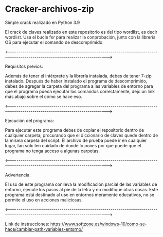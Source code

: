 # Cracker-archivos-zip
Simple crack realizado en Python 3.9

El crack de claves realizado en este repositorio es del tipo wordlist, es decir wordlist. Usa el bucle for para realizar la conprobación, junto con la librería OS para ejecutar el comando de descomprimido.

<------------------------------------------------------------------------------------------------------------------------------->

Requisitos previos:

Además de tener el intérprete y la librería instalada, debes de tener 7-zip instalado. Después de haber instalado el programa de descomprimido, debes de agregar la carpeta del programa a las variables de entorno para que el programa pueda ejecutar los comandos correctamente, dejo un link más abajo sobre el cómo se hace eso.

<------------------------------------------------------------------------------------------------------------------------------->

Ejecución del programa:

Para ejecutar este programa debes de copiar el repositorio dentro de cualquier carpeta, procurando que el diccionario de claves quede dentro de la misma carpeta del script. El archivo de prueba puede ir en cualquier lugar, tan solo ten cuidado de donde lo pones por que puede que el programa no tenga acceso a algunas carpetas.

<------------------------------------------------------------------------------------------------------------------------------->

Advertencia:

El uso de este programa conlleva la modificación parcial de las variables de entorno, ejecute los pasos al pie de la letra y no modifique otras cosas.
Este programa está destinado al uso en entornos meramente educativos, no se permite el uso en acciones maliciosas.

<------------------------------------------------------------------------------------------------------------------------------->

Link de instrucciones: https://www.softzone.es/windows-10/como-se-hace/cambiar-path-variables-entorno/
